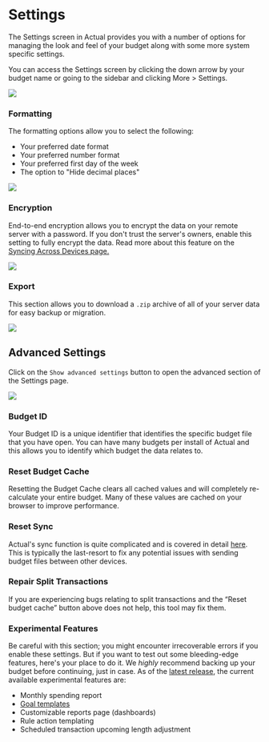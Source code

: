# Settings

The Settings screen in Actual provides you with a number of options for managing the look and feel of your budget along with some more system specific settings.

You can access the Settings screen by clicking the down arrow by your budget name or going to the sidebar and clicking More > Settings.

![](/img/using-actual/settings-1.png)

### Formatting

The formatting options allow you to select the following:

- Your preferred date format
- Your preferred number format
- Your preferred first day of the week
- The option to "Hide decimal places"

![](/img/using-actual/settings-formatting.png)

### Encryption

End-to-end encryption allows you to encrypt the data on your remote server with a password. If you don't trust the server's owners, enable this setting to fully encrypt the data. Read more about this feature on the [Syncing Across Devices page.](../getting-started/sync#end-to-end-encryption)

![](/img/using-actual/settings-encryption.png)

### Export

This section allows you to download a `.zip` archive of all of your server data for easy backup or migration.

![](/img/using-actual/settings-export.png)

## Advanced Settings

Click on the `Show advanced settings` button to open the advanced section of the Settings page.

![](/img/using-actual/settings-advanced.png)

### Budget ID

Your Budget ID is a unique identifier that identifies the specific budget file that you have open. You can have many budgets per install of Actual and this allows you to identify which budget the data relates to.

### Reset Budget Cache

Resetting the Budget Cache clears all cached values and will completely re-calculate your entire budget. Many of these values are cached on your browser to improve performance.

### Reset Sync

Actual's sync function is quite complicated and is covered in detail [here](../getting-started/sync.md#what-does-resetting-sync-mean). This is typically the last-resort to fix any potential issues with sending budget files between other devices.

### Repair Split Transactions

If you are experiencing bugs relating to split transactions and the “Reset budget cache” button above does not help, this tool may fix them.

### Experimental Features

Be careful with this section; you might encounter irrecoverable errors if you enable these settings. But if you want to test out some bleeding-edge features, here's your place to do it. We _highly_ recommend backing up your budget before continuing, just in case. As of the [latest release](../releases.md), the current available experimental features are:

- Monthly spending report
- [Goal templates](../experimental/goal-templates.md)
- Customizable reports page (dashboards)
- Rule action templating
- Scheduled transaction upcoming length adjustment

